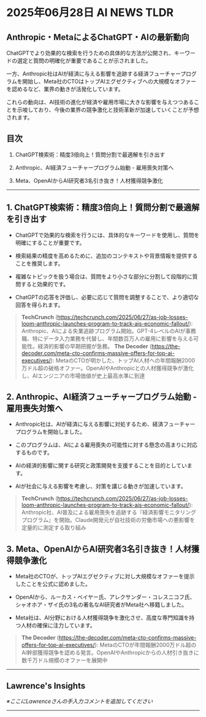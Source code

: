 # 2025年06月28日 AI NEWS TLDR

## Anthropic・MetaによるChatGPT・AIの最新動向

ChatGPTでより効果的な検索を行うための具体的な方法が公開され、キーワードの選定と質問の明確化が重要であることが示されました。

一方、Anthropic社はAIが経済に与える影響を追跡する経済フューチャープログラムを開始し、Meta社のCTOはトップAIエグゼクティブへの大規模なオファーを認めるなど、業界の動きが活発化しています。

これらの動向は、AI技術の進化が経済や雇用市場に大きな影響を与えつつあることを示唆しており、今後の業界の競争激化と技術革新が加速していくことが予想されます。

## 目次

1. ChatGPT検索術：精度3倍向上！質問分割で最適解を引き出す

2. Anthropic、AI経済フューチャープログラム始動 - 雇用喪失対策へ

3. Meta、OpenAIからAI研究者3名引き抜き！人材獲得競争激化

---

## 1. ChatGPT検索術：精度3倍向上！質問分割で最適解を引き出す

- ChatGPTで効果的な検索を行うには、具体的なキーワードを使用し、質問を明確にすることが重要です。

- 検索結果の精度を高めるために、追加のコンテキストや背景情報を提供することを推奨します。

- 複雑なトピックを扱う場合は、質問をより小さな部分に分割して段階的に質問すると効果的です。

- ChatGPTの応答を評価し、必要に応じて質問を調整することで、より適切な回答を得られます。

> **TechCrunch** (https://techcrunch.com/2025/06/27/as-job-losses-loom-anthropic-launches-program-to-track-ais-economic-fallout/): Anthropic、AIによる失業追跡プログラム開始。GPT-4レベルのAIが事務職、特にデータ入力業務を代替し、年間数百万人の雇用に影響を与える可能性。経済的影響の早期把握が急務。
> **The Decoder** (https://the-decoder.com/meta-cto-confirms-massive-offers-for-top-ai-executives/): MetaのCTOが明かした、トップAI人材への年間報酬2000万ドル超の破格オファー。OpenAIやAnthropicとの人材獲得競争が激化し、AIエンジニアの市場価値が史上最高水準に到達

## 2. Anthropic、AI経済フューチャープログラム始動 - 雇用喪失対策へ

- Anthropic社は、AIが経済に与える影響に対処するため、経済フューチャープログラムを開始しました。

- このプログラムは、AIによる雇用喪失の可能性に対する懸念の高まりに対応するものです。

- AIの経済的影響に関する研究と政策開発を支援することを目的としています。

- AIが社会に与える影響を考慮し、対策を講じる動きが加速しています。

> **TechCrunch** (https://techcrunch.com/2025/06/27/as-job-losses-loom-anthropic-launches-program-to-track-ais-economic-fallout/): Anthropic社、AI普及による雇用喪失を追跡する『経済影響モニタリングプログラム』を開始。Claude開発元が自社技術の労働市場への悪影響を定量的に測定する取り組み

## 3. Meta、OpenAIからAI研究者3名引き抜き！人材獲得競争激化

- Meta社のCTOが、トップAIエグゼクティブに対し大規模なオファーを提示したことを公式に認めました。

- OpenAIから、ルーカス・ベイヤー氏、アレクサンダー・コレスニコフ氏、シャオホア・ザイ氏の3名の著名なAI研究者がMeta社へ移籍しました。

- Meta社は、AI分野における人材獲得競争を激化させ、高度な専門知識を持つ人材の確保に注力しています。

> **The Decoder** (https://the-decoder.com/meta-cto-confirms-massive-offers-for-top-ai-executives/): MetaのCTOが年間報酬2000万ドル超のAI幹部獲得競争を認める発言。OpenAIやAnthropicからの人材引き抜きに数千万ドル規模のオファーを展開中

---

## Lawrence's Insights

*※ここにLawrenceさんの手入力コメントを追加してください*

---
